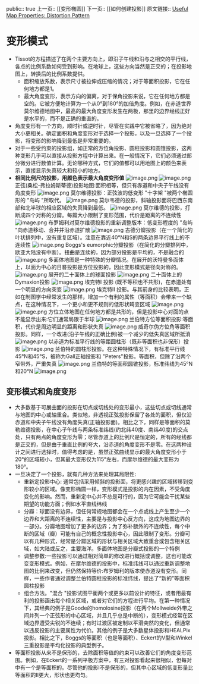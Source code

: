 public:: true
上一页:: [[变形椭圆]]
下一页:: [[如何创建投影]]
原文链接:: [Useful Map Properties: Distortion Pattern](https://web.archive.org/web/20180716235944/http://www.progonos.com/furuti/MapProj/Normal/CartProp/DefPatA/defPatA.html)

# 变形模式
- Tissot的方程描述了在两个主要方向上，即沿子午线和沿与之相交的平行线，各点的比例系数如何受到影响。在地球上，这些方向当然是正交的；在投影地图上，转换后的比例系数提供。
  * 面积缩放系数，表示尺寸被拉伸或压缩的情况；对于等面积投影，它在任何地方都是1。
  * 最大角度变形，表示方向的偏离，对于保角投影来说，它在任何地方都是空的。它被方便地计算为一个从0°到180°的加倍角度。例如，在赤道世界莫尔维德地图中，最高的最大角度变形发生在两极，那里的边界经线正好是水平的，而不是正确的垂直的。
- 角度变形有一个方向，顺时针或逆时针，尽管在实践中它被省略了，因为绝对大小更相关。确定面积和角度变形对于选择一个投影，以及一旦选择了一个投影，将变形的影响降到最低是非常重要的。
- 对于一些受约束的投影组，如正常的方位角投影、圆柱投影和圆锥投影，这两种变形几乎可以直接从投影方程中计算出来。在一般情况下，它们必须通过部分微分进行数值计算。无论哪种方式，它们的值都可以用地图上的颜色来表示，直接显示失真较大和较小的地方。
- **相同比例尺的投影，用颜色表示最大角度变形值**
  ![image.png](../assets/image_1623424424876_0.png) 
  ![image.png](../assets/image_1623424430296_0.png) 
  正弦(桑松-弗拉姆斯蒂德)投影地图:面积相等，但只有赤道和中央子午线没有角度变形
  ![image.png](../assets/image_1623424467052_0.png) 
  莫尔维德投影：正弦波的低变形 "十字架 "被两个椭圆形的 "岛屿 "所取代。
  ![image.png](../assets/image_1623424508851_0.png) 
  莫尔韦德的投影，斜轴投影面将巴西东南部和北半球的相应区域的失真降到最低。
  ![image.png](../assets/image_1623424549537_0.png) 
  莫尔维德的投影，打断成四个对称的分瓣。每瓣大小限制了变形范围，代价是距离的不连续性
  ![image.png](../assets/image_1623424621778_0.png) 
  布罗姆利对莫尔维德投影的重新调整版本：低变形程度的 "岛屿 "向赤道移动、合并并沿赤道扩散
  ![image.png](../assets/image_1623424666102_0.png) 
  古德分瓣投影（在一个简化的叶状排列中，没有重复区域）。注意在靠近40°N和S的两条边界平行线上的不连续性
  ![image.png](../assets/image_1623424719447_0.png) 
  Boggs's eumorphic分瓣投影（在简化的分瓣排列中，欧亚大陆没有中断）。扭曲是连续的，因为部分投影是平均的，不是融合的
  ![image.png](../assets/image_1623424790561_0.png) 
  多面体地图是一种特殊的分瓣情况。在展开的沃特曼多面体上，以面为中心的日晷投影是方位投影的，因此变形模式是径向对称的。
  ![image.png](../assets/image_1623424841465_0.png) 
  展开的二十面体上的球面投影
  ![image.png](../assets/image_1623424870154_0.png) 
  二十面体上的Dymaxion投影
  ![image.png](../assets/image_1623424894524_0.png) 
  埃克特Ⅰ 投影  (既不等积也不共形)，在赤道处有一个明显的方向突变
  ![image.png](../assets/image_1623424932598_0.png) 
  埃克特II 投影。与其前身的比较表明，正如在制图学中经常发生的那样，增加一个有利的属性（等面积）会带来一个缺点，在这种情况下，一个更小和更不规则的低形状畸变区域 
  ![image.png](../assets/image_1623425008484_0.png) ![image.png](../assets/image_1623425013942_0.png) 
  方位立体地图在任何地方都是共形的，但是投影中心对面的点不能显示出来:它们通常局限于半球
  ![image.png](../assets/image_1623425051157_0.png) 
  兰伯特方位等面积投影:等面积，代价是周边明显的距离和形状失真
  ![image.png](../assets/image_1623425087517_0.png) 
  威奇尔伪方位角等面积投影。同样，一个改进(沿子午线的正确比例)被一个减少的低失真区域所抵消
  ![image.png](../assets/image_1623425134288_0.png) 
  以赤道为标准平行线的等距圆柱形（既非等面积也非保形）投影
  ![image.png](../assets/image_1623425159166_0.png) 
  兰伯特的圆柱形投影。在这种特殊情况下，有标准平行线45°N和45°S，被称为Gall正轴投影和 "Peters"投影。等面积，但除了沿两个窄带外，严重失真 
  ![image.png](../assets/image_1623425215121_0.png) 
  兰伯特的等面积圆锥投影，标准纬线为45°N和20°N 
  ![image.png](../assets/image_1623425259930_0.png)
## 变形模式和角度变形
- 大多数基于可展曲面的投影在切点或切线处的变形最小，这些切点或切线通常与地图的中心或轴重合。类似地，非透视正弦投影保留了各处的面积，但仅沿赤道和中央子午线没有角度失真(正轴投影面)。相比之下，同样是等面积的莫勒维德投影，在中心子午线与两条标准纬线(约北纬40度、南纬40度)的交点处，只有两点的角度变形为零；尽管赤道上的比例尺是恒定的，所有的经线都是正交的，但是由于垂直比例的夸大，沿赤道的角度变形不是零。在这两种设计之间进行选择时，值得考虑的是，虽然正弦曲线显示的最大角度变形小于20°的区域较小，但其最大变形仅为115°左右，而摩尔维德的最大变形为180°。
- 一旦决定了一个投影，就有几种方法来处理其局限性:
  * 重新定投影中心: 通常包括采用倾斜的投影面，将更感兴趣的区域转移到变形较小的区域。像变形椭圆一样，变形模式是投影的内在因素，不受角度变化的影响。然而，重新定中心并不总是可行的，因为它可能会干扰某些期望的功能方面；例如水平直线纬线
  * 分瓣：球面没有边界，但任何常规地图都会在一个点或线上产生至少一个边界和大距离的不连续性，主要是与投影中心反方向，这成为地图边界的一部分。分瓣地图增加了更多的边界；为了弥补额外的不连续性，每个中断的区域（瓣）可能有自己的概念性投影中心，因此限制了变形。分瓣可以有几种形式，经常是分瓣区域的形状与相关区域大致重合或包含相关区域，如大陆或反之，主要海洋。多面体地图是分瓣式投影的一个特例
  * 调整参数:一些投影可以通过相对简单的修改进行概括或调整，这也可能改变变形模式。例如，在摩尔维德的投影中，标准纬线可以通过重新调整地图的比例来改变，但仍然保持等价:布罗姆利的版本使赤道没有变形。同样，一些作者通过调整兰伯特圆柱投影的标准纬线，提出了“新的”等面积圆柱投影
  * 组合方法。"混合 "投影试图平衡两个或更多以前设计的特征，或者用最有利的投影画出每个相关区域，或者对它们的方程进行平均。在第一种情况下，其经典的例子是Goode的homolosine投影（在两个Mollweide外带之间并列一个正弦形的中心区域，并且几乎总是中断的），变形模式经常在区域边界遭受尖锐的不连续；有时过渡区被定制以平滑突然的变化，但通常以违反投影的主要属性为代价。其他的例子是大多数星体投影和HEALPix投影。相比之下，Boggs的等面积（也是等面积）、Eckert的V型和Winkel三重投影是平均化投影的典型例子。
- 等面积投影从来不是保形的，去除面积等值的约束可以改善它们的角度变形范围。例如，在Eckert的一系列平极方案中，有三对投影看起来很相似，但每对中有一个是等面积的。尽管他的投影I不是保形的，但其中心区域的低变形量比等面积的II更大，形状也更均匀。